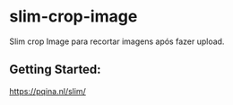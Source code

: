 # slim-crop-image
Slim crop Image para recortar imagens após fazer upload.

## Getting Started:
https://pqina.nl/slim/
